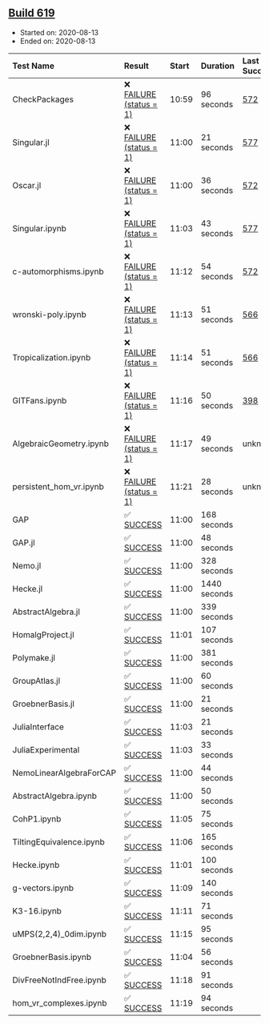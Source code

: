 ## [Build 619](https://oscarci.mathematik.uni-kl.de/job/oscar-stable/619/)

* Started on: 2020-08-13
* Ended on: 2020-08-13

| Test Name    | Result | Start | Duration | Last Success | First Failure |
|:-------------|:-------|:------|:---------|:-------------|:--------------|
| CheckPackages | ❌ [FAILURE (status = 1)](https://oscarci.mathematik.uni-kl.de/job/oscar-stable/619/artifact/logs/build-619/CheckPackages.log) | 10:59 | 96 seconds | [572](https://oscarci.mathematik.uni-kl.de/job/oscar-stable/572/) | [573](https://oscarci.mathematik.uni-kl.de/job/oscar-stable/573/) |
| Singular.jl | ❌ [FAILURE (status = 1)](https://oscarci.mathematik.uni-kl.de/job/oscar-stable/619/artifact/logs/build-619/Singular.jl.log) | 11:00 | 21 seconds | [577](https://oscarci.mathematik.uni-kl.de/job/oscar-stable/577/) | [578](https://oscarci.mathematik.uni-kl.de/job/oscar-stable/578/) |
| Oscar.jl | ❌ [FAILURE (status = 1)](https://oscarci.mathematik.uni-kl.de/job/oscar-stable/619/artifact/logs/build-619/Oscar.jl.log) | 11:00 | 36 seconds | [572](https://oscarci.mathematik.uni-kl.de/job/oscar-stable/572/) | [573](https://oscarci.mathematik.uni-kl.de/job/oscar-stable/573/) |
| Singular.ipynb | ❌ [FAILURE (status = 1)](https://oscarci.mathematik.uni-kl.de/job/oscar-stable/619/artifact/logs/build-619/Singular.ipynb.log) | 11:03 | 43 seconds | [577](https://oscarci.mathematik.uni-kl.de/job/oscar-stable/577/) | [578](https://oscarci.mathematik.uni-kl.de/job/oscar-stable/578/) |
| c-automorphisms.ipynb | ❌ [FAILURE (status = 1)](https://oscarci.mathematik.uni-kl.de/job/oscar-stable/619/artifact/logs/build-619/c-automorphisms.ipynb.log) | 11:12 | 54 seconds | [572](https://oscarci.mathematik.uni-kl.de/job/oscar-stable/572/) | [573](https://oscarci.mathematik.uni-kl.de/job/oscar-stable/573/) |
| wronski-poly.ipynb | ❌ [FAILURE (status = 1)](https://oscarci.mathematik.uni-kl.de/job/oscar-stable/619/artifact/logs/build-619/wronski-poly.ipynb.log) | 11:13 | 51 seconds | [566](https://oscarci.mathematik.uni-kl.de/job/oscar-stable/566/) | [567](https://oscarci.mathematik.uni-kl.de/job/oscar-stable/567/) |
| Tropicalization.ipynb | ❌ [FAILURE (status = 1)](https://oscarci.mathematik.uni-kl.de/job/oscar-stable/619/artifact/logs/build-619/Tropicalization.ipynb.log) | 11:14 | 51 seconds | [566](https://oscarci.mathematik.uni-kl.de/job/oscar-stable/566/) | [567](https://oscarci.mathematik.uni-kl.de/job/oscar-stable/567/) |
| GITFans.ipynb | ❌ [FAILURE (status = 1)](https://oscarci.mathematik.uni-kl.de/job/oscar-stable/619/artifact/logs/build-619/GITFans.ipynb.log) | 11:16 | 50 seconds | [398](https://oscarci.mathematik.uni-kl.de/job/oscar-stable/398/) | [399](https://oscarci.mathematik.uni-kl.de/job/oscar-stable/399/) |
| AlgebraicGeometry.ipynb | ❌ [FAILURE (status = 1)](https://oscarci.mathematik.uni-kl.de/job/oscar-stable/619/artifact/logs/build-619/AlgebraicGeometry.ipynb.log) | 11:17 | 49 seconds | unknown | unknown |
| persistent_hom_vr.ipynb | ❌ [FAILURE (status = 1)](https://oscarci.mathematik.uni-kl.de/job/oscar-stable/619/artifact/logs/build-619/persistent_hom_vr.ipynb.log) | 11:21 | 28 seconds | unknown | unknown |
| GAP | ✅ [SUCCESS](https://oscarci.mathematik.uni-kl.de/job/oscar-stable/619/artifact/logs/build-619/GAP.log) | 11:00 | 168 seconds |  |  |
| GAP.jl | ✅ [SUCCESS](https://oscarci.mathematik.uni-kl.de/job/oscar-stable/619/artifact/logs/build-619/GAP.jl.log) | 11:00 | 48 seconds |  |  |
| Nemo.jl | ✅ [SUCCESS](https://oscarci.mathematik.uni-kl.de/job/oscar-stable/619/artifact/logs/build-619/Nemo.jl.log) | 11:00 | 328 seconds |  |  |
| Hecke.jl | ✅ [SUCCESS](https://oscarci.mathematik.uni-kl.de/job/oscar-stable/619/artifact/logs/build-619/Hecke.jl.log) | 11:00 | 1440 seconds |  |  |
| AbstractAlgebra.jl | ✅ [SUCCESS](https://oscarci.mathematik.uni-kl.de/job/oscar-stable/619/artifact/logs/build-619/AbstractAlgebra.jl.log) | 11:00 | 339 seconds |  |  |
| HomalgProject.jl | ✅ [SUCCESS](https://oscarci.mathematik.uni-kl.de/job/oscar-stable/619/artifact/logs/build-619/HomalgProject.jl.log) | 11:01 | 107 seconds |  |  |
| Polymake.jl | ✅ [SUCCESS](https://oscarci.mathematik.uni-kl.de/job/oscar-stable/619/artifact/logs/build-619/Polymake.jl.log) | 11:00 | 381 seconds |  |  |
| GroupAtlas.jl | ✅ [SUCCESS](https://oscarci.mathematik.uni-kl.de/job/oscar-stable/619/artifact/logs/build-619/GroupAtlas.jl.log) | 11:00 | 60 seconds |  |  |
| GroebnerBasis.jl | ✅ [SUCCESS](https://oscarci.mathematik.uni-kl.de/job/oscar-stable/619/artifact/logs/build-619/GroebnerBasis.jl.log) | 11:00 | 21 seconds |  |  |
| JuliaInterface | ✅ [SUCCESS](https://oscarci.mathematik.uni-kl.de/job/oscar-stable/619/artifact/logs/build-619/JuliaInterface.log) | 11:03 | 21 seconds |  |  |
| JuliaExperimental | ✅ [SUCCESS](https://oscarci.mathematik.uni-kl.de/job/oscar-stable/619/artifact/logs/build-619/JuliaExperimental.log) | 11:03 | 33 seconds |  |  |
| NemoLinearAlgebraForCAP | ✅ [SUCCESS](https://oscarci.mathematik.uni-kl.de/job/oscar-stable/619/artifact/logs/build-619/NemoLinearAlgebraForCAP.log) | 11:00 | 44 seconds |  |  |
| AbstractAlgebra.ipynb | ✅ [SUCCESS](https://oscarci.mathematik.uni-kl.de/job/oscar-stable/619/artifact/logs/build-619/AbstractAlgebra.ipynb.log) | 11:00 | 50 seconds |  |  |
| CohP1.ipynb | ✅ [SUCCESS](https://oscarci.mathematik.uni-kl.de/job/oscar-stable/619/artifact/logs/build-619/CohP1.ipynb.log) | 11:05 | 75 seconds |  |  |
| TiltingEquivalence.ipynb | ✅ [SUCCESS](https://oscarci.mathematik.uni-kl.de/job/oscar-stable/619/artifact/logs/build-619/TiltingEquivalence.ipynb.log) | 11:06 | 165 seconds |  |  |
| Hecke.ipynb | ✅ [SUCCESS](https://oscarci.mathematik.uni-kl.de/job/oscar-stable/619/artifact/logs/build-619/Hecke.ipynb.log) | 11:01 | 100 seconds |  |  |
| g-vectors.ipynb | ✅ [SUCCESS](https://oscarci.mathematik.uni-kl.de/job/oscar-stable/619/artifact/logs/build-619/g-vectors.ipynb.log) | 11:09 | 140 seconds |  |  |
| K3-16.ipynb | ✅ [SUCCESS](https://oscarci.mathematik.uni-kl.de/job/oscar-stable/619/artifact/logs/build-619/K3-16.ipynb.log) | 11:11 | 71 seconds |  |  |
| uMPS(2,2,4)_0dim.ipynb | ✅ [SUCCESS](https://oscarci.mathematik.uni-kl.de/job/oscar-stable/619/artifact/logs/build-619/uMPS-2-2-4-_0dim.ipynb.log) | 11:15 | 95 seconds |  |  |
| GroebnerBasis.ipynb | ✅ [SUCCESS](https://oscarci.mathematik.uni-kl.de/job/oscar-stable/619/artifact/logs/build-619/GroebnerBasis.ipynb.log) | 11:04 | 56 seconds |  |  |
| DivFreeNotIndFree.ipynb | ✅ [SUCCESS](https://oscarci.mathematik.uni-kl.de/job/oscar-stable/619/artifact/logs/build-619/DivFreeNotIndFree.ipynb.log) | 11:18 | 91 seconds |  |  |
| hom_vr_complexes.ipynb | ✅ [SUCCESS](https://oscarci.mathematik.uni-kl.de/job/oscar-stable/619/artifact/logs/build-619/hom_vr_complexes.ipynb.log) | 11:19 | 94 seconds |  |  |
